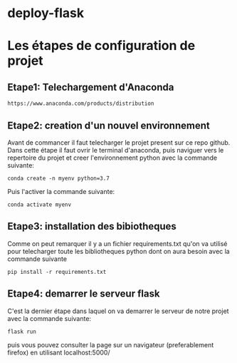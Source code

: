 # deploy-flask
# Les étapes de configuration de projet
## Etape1: Telechargement d'Anaconda 

 ```
https://www.anaconda.com/products/distribution
 ```
## Etape2: creation d'un nouvel environnement
Avant de commancer il faut telecharger le projet present sur ce repo github.
Dans cette étape il faut ovrir le terminal d'anaconda, puis naviguer vers le repertoire du projet et creer l'environnement python avec la commande suivante:

```
conda create -n myenv python=3.7
 ```
 
Puis l'activer la commande suivante:

```
conda activate myenv
 ```
 
 ## Etape3: installation des bibiotheques 
 
 Comme on peut remarquer il y a un fichier requirements.txt qu'on va utilisé pour telecharger toute les bibliotheques python dont on aura besoin avec la commande suivante 
 
 ```
pip install -r requirements.txt
 ```
 
  ## Etape4: demarrer le serveur flask
  
  C'est la dernier étape dans laquel on va demarrer le serveur de notre projet avec la commande suivante:
  
 ```
flask run
 ```
 
 puis vous pouvez consulter la page sur un navigateur (preferablement firefox) en utilisant  localhost:5000/
